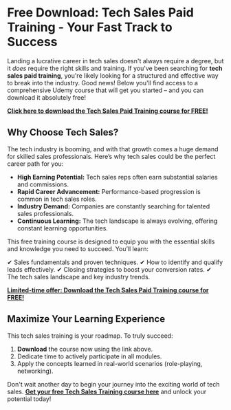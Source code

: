 # Free Download: Tech Sales Paid Training - Your Fast Track to Success

Landing a lucrative career in tech sales doesn't always require a degree, but it *does* require the right skills and training. If you've been searching for **tech sales paid training**, you're likely looking for a structured and effective way to break into the industry. Good news! Below you'll find access to a comprehensive Udemy course that will get you started – and you can download it absolutely free!

[**Click here to download the Tech Sales Paid Training course for FREE!**](https://udemywork.com/tech-sales-paid-training)

## Why Choose Tech Sales?

The tech industry is booming, and with that growth comes a huge demand for skilled sales professionals. Here’s why tech sales could be the perfect career path for you:

*   **High Earning Potential:** Tech sales reps often earn substantial salaries and commissions.
*   **Rapid Career Advancement:** Performance-based progression is common in tech sales roles.
*   **Industry Demand:** Companies are constantly searching for talented sales professionals.
*   **Continuous Learning:** The tech landscape is always evolving, offering constant learning opportunities.

This free training course is designed to equip you with the essential skills and knowledge you need to succeed. You’ll learn:

✔ Sales fundamentals and proven techniques.
✔ How to identify and qualify leads effectively.
✔ Closing strategies to boost your conversion rates.
✔ The tech sales landscape and key industry trends.

[**Limited-time offer: Download the Tech Sales Paid Training course for FREE!**](https://udemywork.com/tech-sales-paid-training)

## Maximize Your Learning Experience

This tech sales training is your roadmap. To truly succeed:

1.  **Download** the course now using the link above.
2.  Dedicate time to actively participate in all modules.
3.  Apply the concepts learned in real-world scenarios (role-playing, networking).

Don't wait another day to begin your journey into the exciting world of tech sales. **[Get your free Tech Sales Training course here](https://udemywork.com/tech-sales-paid-training)** and unlock your potential today!
